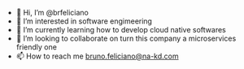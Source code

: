 - 👋 Hi, I’m @brfeliciano
- 👀 I’m interested in software engimeering
- 🌱 I’m currently learning how to develop cloud native softwares
- 💞️ I’m looking to collaborate on turn this company a microservices friendly one
- 📫 How to reach me bruno.feliciano@na-kd.com

<!---
brfeliciano/brfeliciano is a ✨ special ✨ repository because its `README.md` (this file) appears on your GitHub profile.
You can click the Preview link to take a look at your changes.
--->
